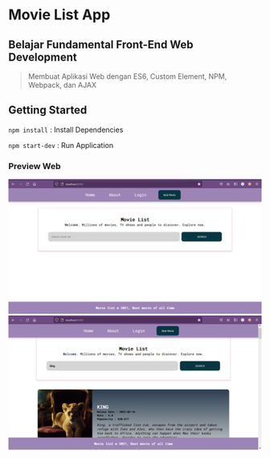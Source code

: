 # Movie List App
## Belajar Fundamental Front-End Web Development
> Membuat Aplikasi Web dengan ES6, Custom Element, NPM, Webpack, dan AJAX

## Getting Started
`npm install` : Install Dependencies

`npm start-dev` : Run Application

### Preview Web
![Screenshot](/screenshots/ss1.png)
![Screenshot](/screenshots/ss2.png)